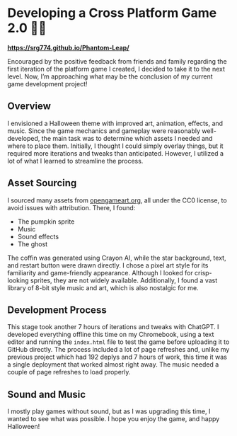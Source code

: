 # Developing a Cross Platform Game 2.0 🎃👻

**https://srg774.github.io/Phantom-Leap/**

Encouraged by the positive feedback from friends and family regarding the first iteration of the platform game I created, I decided to take it to the next level. Now, I’m approaching what may be the conclusion of my current game development project!

## Overview

I envisioned a Halloween theme with improved art, animation, effects, and music. Since the game mechanics and gameplay were reasonably well-developed, the main task was to determine which assets I needed and where to place them. Initially, I thought I could simply overlay things, but it required more iterations and tweaks than anticipated. However, I utilized a lot of what I learned to streamline the process.

## Asset Sourcing

I sourced many assets from [opengameart.org](https://opengameart.org), all under the CC0 license, to avoid issues with attribution. There, I found:
- The pumpkin sprite
- Music
- Sound effects
- The ghost

The coffin was generated using Crayon AI, while the star background, text, and restart button were drawn directly. I chose a pixel art style for its familiarity and game-friendly appearance. Although I looked for crisp-looking sprites, they are not widely available. Additionally, I found a vast library of 8-bit style music and art, which is also nostalgic for me.

## Development Process

This stage took another 7 hours of iterations and tweaks with ChatGPT. I developed everything offline this time on my Chromebook, using a text editor and running the `index.html` file to test the game before uploading it to GitHub directly. The process included a lot of page refreshes and, unlike my previous project which had 192 deplys and 7 hours of work, this time it was a single deployment that worked almost right away. The music needed a couple of page refreshes to load properly.

## Sound and Music

I mostly play games without sound, but as I was upgrading this time, I wanted to see what was possible. I hope you enjoy the game, and happy Halloween!
